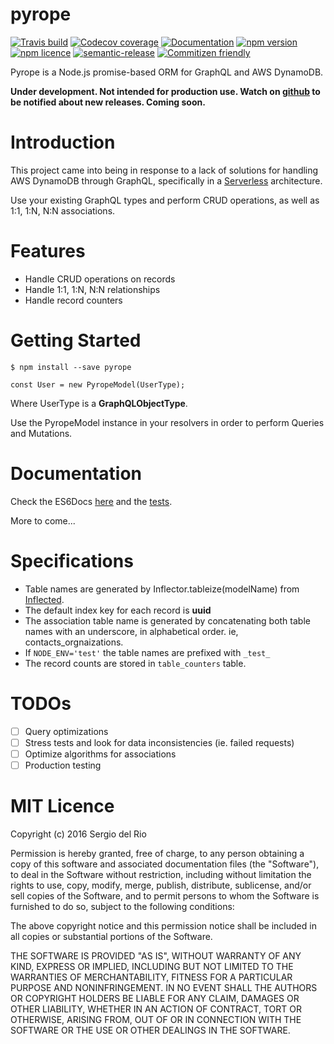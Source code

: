 pyrope
====== 
[![Travis build](https://img.shields.io/travis/sdelrio0/pyrope.svg?style=flat)](https://travis-ci.org/sdelrio0/pyrope)
[![Codecov coverage](https://img.shields.io/codecov/c/github/sdelrio0/pyrope.svg?style=flat)]()
[![Documentation](https://doc.esdoc.org/github.com/sdelrio0/pyrope/badge.svg)](https://doc.esdoc.org/github.com/sdelrio0/pyrope/)
[![npm version](https://img.shields.io/npm/v/pyrope.svg?style=flat)]()
[![npm licence](https://img.shields.io/npm/l/pyrope.svg?style=flat)](https://en.wikipedia.org/wiki/MIT_License)
[![semantic-release](https://img.shields.io/badge/%20%20%F0%9F%93%A6%F0%9F%9A%80-semantic--release-e10079.svg?style=flat)](https://github.com/semantic-release/semantic-release)
[![Commitizen friendly](https://img.shields.io/badge/commitizen-friendly-brightgreen.svg?style=flat)](http://commitizen.github.io/cz-cli/)

Pyrope is a Node.js promise-based ORM for GraphQL and AWS DynamoDB.

**Under development. Not intended for production use. Watch on [github](https://github.com/sdelrio0/pyrope) to be notified about new releases. Coming soon.**

Introduction
============
This project came into being in response to a lack of solutions for handling AWS DynamoDB through GraphQL, specifically in a [Serverless](http://serverless.com) architecture.
 
Use your existing GraphQL types and perform CRUD operations, as well as 1:1, 1:N, N:N associations.

Features
========
* Handle CRUD operations on records
* Handle 1:1, 1:N, N:N relationships
* Handle record counters

Getting Started
===============
```
$ npm install --save pyrope
```

```
const User = new PyropeModel(UserType);
```

Where UserType is a **GraphQLObjectType**.

Use the PyropeModel instance in your resolvers in order to perform Queries and Mutations.

Documentation
=============
Check the ES6Docs [here](https://doc.esdoc.org/github.com/sdelrio0/pyrope) and the [tests](https://github.com/sdelrio0/pyrope/tree/master/__tests__).

More to come...
 
Specifications
==============
* Table names are generated by Inflector.tableize(modelName) from [Inflected](https://github.com/martinandert/inflected).
* The default index key for each record is **uuid**
* The association table name is generated by concatenating both table names with an underscore, in alphabetical order. ie, contacts_orgnaizations.
* If `NODE_ENV='test'` the table names are prefixed with `_test_`
* The record counts are stored in `table_counters` table.

TODOs
=====
- [ ] Query optimizations
- [ ] Stress tests and look for data inconsistencies (ie. failed requests)
- [ ] Optimize algorithms for associations
- [ ] Production testing

MIT Licence
===========

Copyright (c) 2016 Sergio del Rio


Permission is hereby granted, free of charge, to any person obtaining a copy of this software and associated documentation files (the "Software"), to deal in the Software without restriction, including without limitation the rights to use, copy, modify, merge, publish, distribute, sublicense, and/or sell copies of the Software, and to permit persons to whom the Software is furnished to do so, subject to the following conditions:

The above copyright notice and this permission notice shall be included in all copies or substantial portions of the Software.

THE SOFTWARE IS PROVIDED "AS IS", WITHOUT WARRANTY OF ANY KIND, EXPRESS OR IMPLIED, INCLUDING BUT NOT LIMITED TO THE WARRANTIES OF MERCHANTABILITY, FITNESS FOR A PARTICULAR PURPOSE AND NONINFRINGEMENT. IN NO EVENT SHALL THE AUTHORS OR COPYRIGHT HOLDERS BE LIABLE FOR ANY CLAIM, DAMAGES OR OTHER LIABILITY, WHETHER IN AN ACTION OF CONTRACT, TORT OR OTHERWISE, ARISING FROM, OUT OF OR IN CONNECTION WITH THE SOFTWARE OR THE USE OR OTHER DEALINGS IN THE SOFTWARE.